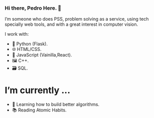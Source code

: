 ### Hi there, Pedro Here. 👋

I’m someone who does PSS, problem solving as a service, using tech specially web tools, and with a great interest in computer vision.

I work with:
- 🐍 Python (Flask).
- 🌐 HTML/CSS.
- 🧰 JavaScript (Vainilla,React).
- 🖼 C++.
- 🗃 SQL.

# I’m currently ...

- 🌱 Learning how to build better algorithms.
- 📚 Reading Atomic Habits.


<!--
**pedabraham/pedabraham** is a ✨ _special_ ✨ repository because its `README.md` (this file) appears on your GitHub profile.

Here are some ideas to get you started:
* 📺 Watching Lupin 🔍 on Netflix
- 🔭 I’m currently working on ...
- 🌱 I’m currently learning ...
- 👯 I’m looking to collaborate on ...
- 🤔 I’m looking for help with ...
- 💬 Ask me about ...
- 📫 How to reach me: ...
- 😄 Pronouns: ...
- ⚡ Fun fact: ...
-->
